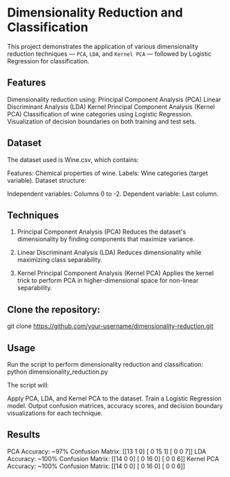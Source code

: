 # Dimensionality Reduction and Classification
This project demonstrates the application of various dimensionality reduction techniques — `PCA`, `LDA`, and `Kernel PCA` — followed by Logistic Regression for classification.

## Features
Dimensionality reduction using:
Principal Component Analysis (PCA)
Linear Discriminant Analysis (LDA)
Kernel Principal Component Analysis (Kernel PCA)
Classification of wine categories using Logistic Regression.
Visualization of decision boundaries on both training and test sets.

## Dataset
The dataset used is Wine.csv, which contains:

Features: Chemical properties of wine.
Labels: Wine categories (target variable).
Dataset structure:

Independent variables: Columns 0 to -2.
Dependent variable: Last column.

## Techniques
1. Principal Component Analysis (PCA)
Reduces the dataset's dimensionality by finding components that maximize variance.

2. Linear Discriminant Analysis (LDA)
Reduces dimensionality while maximizing class separability.

3. Kernel Principal Component Analysis (Kernel PCA)
Applies the kernel trick to perform PCA in higher-dimensional space for non-linear separability.

## Clone the repository:
git clone https://github.com/your-username/dimensionality-reduction.git

## Usage
Run the script to perform dimensionality reduction and classification:
python dimensionality_reduction.py

The script will:

Apply PCA, LDA, and Kernel PCA to the dataset.
Train a Logistic Regression model.
Output confusion matrices, accuracy scores, and decision boundary visualizations for each technique.

## Results
PCA
Accuracy: ~97%
Confusion Matrix:
[[13  1  0]
 [ 0 15  1]
 [ 0  0  7]]
LDA
Accuracy: ~100%
Confusion Matrix:
[[14  0  0]
 [ 0 16  0]
 [ 0  0  6]]
Kernel PCA
Accuracy: ~100%
Confusion Matrix:
[[14  0  0]
 [ 0 16  0]
 [ 0  0  6]]

